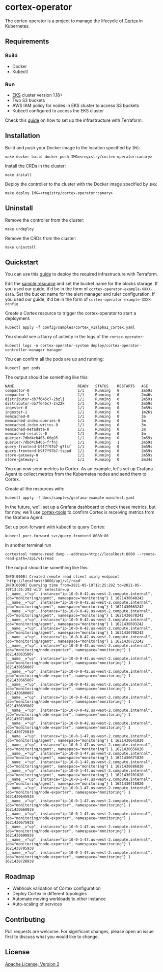 # cortex-operator

The cortex-operator is a project to manage the lifecycle of [Cortex](https://cortexmetrics.io/) in Kubernetes.

## Requirements

### Build

- Docker
- Kubectl

### Run

- [EKS](https://aws.amazon.com/eks/) cluster version 1.18+
- Two S3 buckets
- AWS IAM policy for nodes in EKS cluster to access S3 buckets
- Kubectl configured to access the EKS cluster

Check this [guide](./docs/guides/terraform/README.md) on how to set up the infrastructure with Terraform.

## Installation

Build and push your Docker image to the location specified by `IMG`:

```
make docker-build docker-push IMG=<registry/cortex-operator:canary>
```

Install the CRDs in the cluster:

```
make install
```

Deploy the controller to the cluster with the Docker image specified by `IMG`:

```
make deploy IMG=<registry/cortex-operator:canary>
```

## Uninstall

Remove the controller from the cluster:

```
make undeploy
```

Remove the CRDs from the cluster:

```
make uninstall
```

## Quickstart

You can use this [guide](./docs/guides/terraform/README.md) to deploy the required infrastructure with Terraform.

Edit the [sample resource](./config/samples/cortex_v1alpha1_cortex.yaml) and set the bucket name for the blocks storage. If you used our guide, it'd be in the form of `cortex-operator-example-XXXX-data`. Set the bucket name for the alert manager and ruler configuration. If you used our guide, it'd be in the form of `cortex-operator-example-XXXX-config`

Create a Cortex resource to trigger the cortex-operator to start a deployment:

```
kubectl apply -f config/samples/cortex_v1alpha1_cortex.yaml
```

You should see a flurry of activity in the logs of the `cortex-operator`:

```
kubectl logs -n cortex-operator-system deploy/cortex-operator-controller-manager manager
```

You can confirm all the pods are up and running:

```
kubectl get pods
```

The output should be something like this:

```
NAME                             READY   STATUS    RESTARTS   AGE
compactor-0                      1/1     Running   0          2m59s
compactor-1                      1/1     Running   0          2m46s
distributor-db7f645c7-2bzlj      1/1     Running   0          2m59s
distributor-db7f645c7-2n22k      1/1     Running   0          2m59s
ingester-0                       1/1     Running   0          2m59s
ingester-1                       1/1     Running   0          1m26s
memcached-0                      1/1     Running   0          3m
memcached-index-queries-0        1/1     Running   0          3m
memcached-index-writes-0         1/1     Running   0          3m
memcached-metadata-0             1/1     Running   0          3m
memcached-results-0              1/1     Running   0          3m
querier-7dbd4cb465-66q95         1/1     Running   0          2m59s
querier-7dbd4cb465-frfnj         1/1     Running   1          2m59s
query-frontend-b9f7f97b7-g7lsf   1/1     Running   0          2m59s
query-frontend-b9f7f97b7-tsppd   1/1     Running   0          2m59s
store-gateway-0                  1/1     Running   0          2m59s
store-gateway-1                  1/1     Running   0          2m34s
```

You can now send metrics to Cortex. As an example, let's set up Grafana Agent to collect metrics from the Kubernetes nodes and send them to Cortex.

Create all the resources with:

```
kubectl apply -f docs/samples/grafana-example-manifest.yaml
```

In the future, we'll set up a Grafana dashboard to check these metrics, but for now, we'll use [cortex-tools](https://github.com/grafana/cortex-tools) to confirm Cortex is receiving metrics from the Grafana Agent.

Set up port-forward with kubectl to query Cortex:

```
kubectl port-forward svc/query-frontend 8080:80
```

In another terminal run
```
cortextool remote-read dump --address=http://localhost:8080 --remote-read-path=/api/v1/read
```

The output should be something like this:

```
INFO[0000] Created remote read client using endpoint 'http://localhost:8080/api/v1/read'
INFO[0000] Querying time from=2021-05-19T12:25:29Z to=2021-05-19T13:25:29Z with selector=up
{__name__="up", instance="ip-10-0-0-42.us-west-2.compute.internal", job="monitoring/agent", namespace="monitoring"} 1 1621430648242
{__name__="up", instance="ip-10-0-0-42.us-west-2.compute.internal", job="monitoring/agent", namespace="monitoring"} 1 1621430663242
{__name__="up", instance="ip-10-0-0-42.us-west-2.compute.internal", job="monitoring/agent", namespace="monitoring"} 1 1621430678242
{__name__="up", instance="ip-10-0-0-42.us-west-2.compute.internal", job="monitoring/agent", namespace="monitoring"} 1 1621430693242
{__name__="up", instance="ip-10-0-0-42.us-west-2.compute.internal", job="monitoring/agent", namespace="monitoring"} 1 1621430708242
{__name__="up", instance="ip-10-0-0-42.us-west-2.compute.internal", job="monitoring/agent", namespace="monitoring"} 1 1621430723242
{__name__="up", instance="ip-10-0-0-42.us-west-2.compute.internal", job="monitoring/node-exporter", namespace="monitoring"} 1 1621430635807
{__name__="up", instance="ip-10-0-0-42.us-west-2.compute.internal", job="monitoring/node-exporter", namespace="monitoring"} 1 1621430650807
{__name__="up", instance="ip-10-0-0-42.us-west-2.compute.internal", job="monitoring/node-exporter", namespace="monitoring"} 1 1621430665807
{__name__="up", instance="ip-10-0-0-42.us-west-2.compute.internal", job="monitoring/node-exporter", namespace="monitoring"} 1 1621430680807
{__name__="up", instance="ip-10-0-0-42.us-west-2.compute.internal", job="monitoring/node-exporter", namespace="monitoring"} 1 1621430695807
{__name__="up", instance="ip-10-0-0-42.us-west-2.compute.internal", job="monitoring/node-exporter", namespace="monitoring"} 1 1621430710807
{__name__="up", instance="ip-10-0-0-42.us-west-2.compute.internal", job="monitoring/node-exporter", namespace="monitoring"} 1 1621430725810
{__name__="up", instance="ip-10-0-1-47.us-west-2.compute.internal", job="monitoring/agent", namespace="monitoring"} 1 1621430641820
{__name__="up", instance="ip-10-0-1-47.us-west-2.compute.internal", job="monitoring/agent", namespace="monitoring"} 1 1621430656820
{__name__="up", instance="ip-10-0-1-47.us-west-2.compute.internal", job="monitoring/agent", namespace="monitoring"} 1 1621430671820
{__name__="up", instance="ip-10-0-1-47.us-west-2.compute.internal", job="monitoring/agent", namespace="monitoring"} 1 1621430686820
{__name__="up", instance="ip-10-0-1-47.us-west-2.compute.internal", job="monitoring/agent", namespace="monitoring"} 1 1621430701820
{__name__="up", instance="ip-10-0-1-47.us-west-2.compute.internal", job="monitoring/agent", namespace="monitoring"} 1 1621430716820
{__name__="up", instance="ip-10-0-1-47.us-west-2.compute.internal", job="monitoring/node-exporter", namespace="monitoring"} 1 1621430645938
{__name__="up", instance="ip-10-0-1-47.us-west-2.compute.internal", job="monitoring/node-exporter", namespace="monitoring"} 1 1621430660938
{__name__="up", instance="ip-10-0-1-47.us-west-2.compute.internal", job="monitoring/node-exporter", namespace="monitoring"} 1 1621430675938
{__name__="up", instance="ip-10-0-1-47.us-west-2.compute.internal", job="monitoring/node-exporter", namespace="monitoring"} 1 1621430690938
{__name__="up", instance="ip-10-0-1-47.us-west-2.compute.internal", job="monitoring/node-exporter", namespace="monitoring"} 1 1621430705938
{__name__="up", instance="ip-10-0-1-47.us-west-2.compute.internal", job="monitoring/node-exporter", namespace="monitoring"} 1 1621430720938
```

## Roadmap

- Webhook validation of Cortex configuration
- Deploy Cortex in different topologies
- Automate moving workloads to other instance
- Auto-scaling of services

## Contributing

Pull requests are welcome. For significant changes, please open an issue first to discuss what you would like to change.

## License
[Apache License, Version 2](http://www.apache.org/licenses/LICENSE-2.0)

